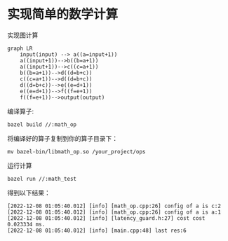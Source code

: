 # 实现简单的数学计算

实现图计算

```mermaid
graph LR
	input(input) --> a((a=input+1))
	a((input+1))-->b((b=a+1))
	a((input+1))-->c((c=a+1))
	b((b=a+1))-->d((d=b+c))
	c((c=a+1))-->d((d=b+c))
	d((d=b+c))-->e((e=d+1))
	e((e=d+1))-->f((f=e+1))
	f((f=e+1))-->output(output)
```

编译算子:

```shell
bazel build //:math_op
```

将编译好的算子复制到你的算子目录下：

```shell
mv bazel-bin/libmath_op.so /your_project/ops
```

运行计算

```shell
bazel run //:math_test
```

得到以下结果：

```shell
[2022-12-08 01:05:40.012] [info] [math_op.cpp:26] config of a is c:2
[2022-12-08 01:05:40.012] [info] [math_op.cpp:26] config of a is a:1
[2022-12-08 01:05:40.012] [info] [latency_guard.h:27] cost cost 0.023334 ms.
[2022-12-08 01:05:40.012] [info] [main.cpp:48] last res:6
```


